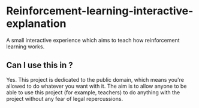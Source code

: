 # Reinforcement-learning-interactive-explanation
A small interactive experience which aims to teach how reinforcement learning works.

## Can I use this in <x>?
Yes. This project is dedicated to the public domain, which means you're allowed to do whatever you want with it. The aim is to allow anyone to be able to use this project (for example, teachers) to do anything with the project without any fear of legal repercussions.
